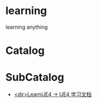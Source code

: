 # learning
learning anything

# Catalog

# SubCatalog

* [\<dir>LearnUE4 -> UE4 学习文档](./LearnUE4/README.md)